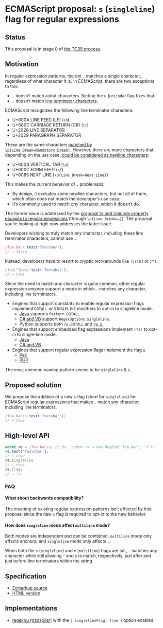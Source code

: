 # ECMAScript proposal: `s` (`singleline`) flag for regular expressions

## Status

This proposal is in stage 0 of [the TC39 process](https://tc39.github.io/process-document/).

## Motivation

In regular expression patterns, the dot `.` matches a single character, regardless of what character it is. In ECMAScript, there are two exceptions to this:

* `.` doesn’t match astral characters. Setting the `u` (`unicode`) flag fixes that.
* `.` doesn’t match [line terminator characters](https://tc39.github.io/ecma262/#prod-LineTerminator).

ECMAScript recognizes the following line terminator characters:

* U+000A LINE FEED (LF) (`\n`)
* U+000D CARRIAGE RETURN (CR) (`\r`)
* U+2028 LINE SEPARATOR
* U+2029 PARAGRAPH SEPARATOR

These are the same characters [matched by `\p{Line_Break=Mandatory_Break}`](https://github.com/mathiasbynens/es-regexp-unicode-property-escapes). However, there are more characters that, depending on the use case, [could be considered as newline characters](http://www.unicode.org/reports/tr14/):

* U+000B VERTICAL TAB (`\v`)
* U+000C FORM FEED (`\f`)
* U+0085 NEXT LINE (`\p{Line_Break=Next_Line}`)

This makes the current behavior of `.` problematic:

* By design, it excludes _some_ newline characters, but not all of them, which often does not match the developer’s use case.
* It’s commonly used to match _any_ character, which it doesn’t do.

The former issue is addressed by the [proposal to add Unicode property escapes to regular expressions](https://github.com/mathiasbynens/es-regexp-unicode-property-escapes) (through `\p{Line_Break=…}`).
The proposal you’re looking at right now addresses the latter issue.

Developers wishing to truly match *any* character, including these line terminator characters, cannot use `.`:

```js
/foo.bar/.test('foo\nbar');
// → false
```

Instead, developers have to resort to cryptic workarounds like `[\s\S]` or `[^]`:

```js
/foo[^]bar/.test('foo\nbar');
// → true
```

Since the need to match any character is quite common, other regular expression engines support a mode in which `.` matches any character, including line terminators.

* Engines that support constants to enable regular expression flags implement `DOTALL` or `SINGLELINE` modifiers to opt-in to singleline mode.
    * [Java](https://docs.oracle.com/javase/7/docs/api/java/util/regex/Pattern.html#DOTALL) supports `Pattern.DOTALL`.
    * [C# and VB](https://msdn.microsoft.com/en-us/library/system.text.regularexpressions.regexoptions.aspx) support `RegexOptions.Singleline`.
    * Python supports both `re.DOTALL` and [`re.S`](https://docs.python.org/2/library/re.html#re.S).
* Engines that support embedded flag expressions implement `(?s)` to opt-in to single-line mode.
    * [Java](https://docs.oracle.com/javase/7/docs/api/java/util/regex/Pattern.html#DOTALL)
    * [C# and VB](https://msdn.microsoft.com/en-us/library/yd1hzczs.aspx)
* Engines that support regular expression flags implement the flag `s`.
    * [Perl](http://perldoc.perl.org/perlre.html#*s*)
    * [PHP](https://secure.php.net/manual/en/reference.pcre.pattern.modifiers.php#s)

The most common naming pattern seems to be `singleline` & `s`.

## Proposed solution

We propose the addition of a new `s` flag (short for `singleline`) for ECMAScript regular expressions that makes `.` match any character, including line terminators.

```js
/foo.bar/s.test('foo\nbar');
// → true
```

## High-level API

```js
const re = /foo.bar/s; // Or, `const re = new RegExp('foo.bar', 's');`.`
re.test('foo\nbar');
// → true
re.singleline
// → true
re.flags
// → 's'
```

### FAQ

#### What about backwards compatibility?

The meaning of existing regular expression patterns isn’t affected by this proposal since the new `s` flag is required to opt-in to the new behavior.

#### How does `singleline` mode affect `multiline` mode?

Both modes are independent and can be combined. `multiline` mode only affects anchors, and `singleline` mode only affects `.`.

When both the `s` (`singleline`) and `m` (`multiline`) flags are set, `.` matches any character while still allowing `^` and `$` to match, respectively, just after and just before line terminators within the string.

## Specification

* [Ecmarkup source](https://github.com/mathiasbynens/es-regexp-singleline-flag/blob/master/spec.html)
* [HTML version](https://mathiasbynens.github.io/es-regexp-singleline-flag/)

## Implementations

* [regexpu (transpiler)](https://github.com/mathiasbynens/regexpu) with the `{ singlelineFlag: true }` option enabled
